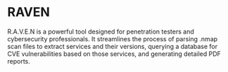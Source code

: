 # RAVEN
R.A.V.E.N is a powerful tool designed for penetration testers and cybersecurity professionals. It streamlines the process of parsing .nmap scan files to extract services and their versions, querying a database for CVE vulnerabilities based on those services, and generating detailed PDF reports.
